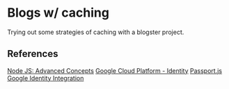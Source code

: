 # Blogs w/ caching

Trying out some strategies of caching with a blogster project.

## References

[Node JS: Advanced Concepts](https://www.udemy.com/advanced-node-for-developers)
[Google Cloud Platform - Identity](https://developers.google.com/identity/sign-in/web/sign-in#before_you_begin)
[Passport.js Google Identity Integration](https://www.youtube.com/watch?v=9x66l93iEW0)
